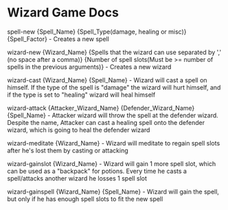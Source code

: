 # Wizard Game Docs

spell-new {Spell_Name} {Spell_Type(damage, healing or misc)} {Spell_Factor} - Creates a new spell

wizard-new {Wizard_Name} {Spells that the wizard can use separated by ',' (no space after a comma)} {Number of spell slots(Must be >= number of spells in the previous arguments)} - Creates a new wizard

wizard-cast {Wizard_Name} {Spell_Name} - Wizard will cast a spell on himself. If the type of the spell is "damage" the wizard will hurt himself, and if the type is set to "healing" wizard will heal himself

wizard-attack {Attacker_Wizard_Name} {Defender_Wizard_Name} {Spell_Name} - Attacker wizard will throw the spell at the defender wizard. Despite the name, Attacker can cast a healing spell onto the defender wizard, which is going to heal the defender wizard

wizard-meditate {Wizard_Name} - Wizard will meditate to regain spell slots after he's lost them by casting or attacking

wizard-gainslot {Wizard_Name} - Wizard will gain 1 more spell slot, which can be used as a "backpack" for potions. Every time he casts a spell/attacks another wizard he losses 1 spell slot

wizard-gainspell {Wizard_Name} {Spell_Name} - Wizard will gain the spell, but only if he has enough spell slots to fit the new spell
